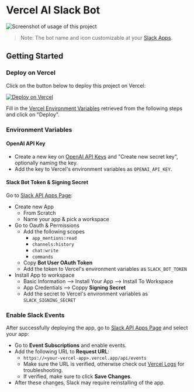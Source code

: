 # Vercel AI Slack Bot

![Screenshot of usage of this project](https://github.com/devjiwonchoi/vercel-ai-slackbot/assets/120007119/eb71cacc-573c-43e5-9cb3-089850957dd6)

> Note: The bot name and icon customizable at your [Slack Apps](https://api.slack.com/apps).

## Getting Started

### Deploy on Vercel

Click on the button below to deploy this project on Vercel:

[![Deploy on Vercel](https://vercel.com/button)](https://vercel.com/new/clone?repository-url=https://github.com/devjiwonchoi/vercel-ai-slackbot&env=OPENAI_API_KEY,SLACK_BOT_TOKEN,SLACK_SIGNING_SECRET)

Fill in the [Vercel Environment Variables](https://vercel.com/docs/projects/environment-variables) retrieved from the following steps and click on "Deploy".

### Environment Variables

#### OpenAI API Key

- Create a new key on [OpenAI API Keys](https://platform.openai.com/api-keys) and "Create new secret key", optionally naming the key.
- Add the key to Vercel's environment variables as `OPENAI_API_KEY`.

#### Slack Bot Token & Signing Secret

Go to [Slack API Apps Page](https://api.slack.com/apps):

- Create new App
  - From Scratch
  - Name your app & pick a workspace
- Go to Oauth & Permissions
  - Add the following scopes
    - `app_mentions:read`
    - `channels:history`
    - `chat:write`
    - `commands`
  - Copy **Bot User OAuth Token**
  - Add the token to Vercel's environment variables as `SLACK_BOT_TOKEN`
- Install App to workspace
  - Basic Information --> Install Your App --> Install To Workspace
  - App Credentials --> Coppy **Signing Secret**
  - Add the secret to Vercel's environment variables as `SLACK_SIGNING_SECRET`

### Enable Slack Events

After successfully deploying the app, go to [Slack API Apps Page](https://api.slack.com/apps) and select your app:

- Go to **Event Subscriptions** and enable events.
- Add the following URL to **Request URL**:
  - `https://<your-vercel-app>.vercel.app/api/events`
  - Make sure the URL is verified, otherwise check out [Vercel Logs](https://vercel.com/docs/observability/runtime-logs) for troubleshooting.
  - If verified, make sure to click **Save Changes**.
- After these changes, Slack may require reinstalling of the app.
